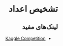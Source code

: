 <div dir=rtl>

# تشخیص اعداد

## لینک‌های مفید
+ [Kaggle Competition](https://www.kaggle.com/c/digit-recognizer)
